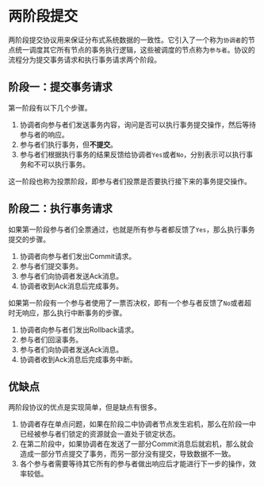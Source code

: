 # 两阶段提交

两阶段提交协议用来保证分布式系统数据的一致性。它引入了一个称为`协调者`的节点统一调度其它所有节点的事务执行逻辑，这些被调度的节点称为`参与者`。协议的流程分为提交事务请求和执行事务请求两个阶段。

## 阶段一：提交事务请求

第一阶段有以下几个步骤。

1. 协调者向参与者们发送事务内容，询问是否可以执行事务提交操作，然后等待参与者的响应。
2. 参与者们执行事务，但**不提交**。
3. 参与者们根据执行事务的结果反馈给协调者`Yes`或者`No`，分别表示可以执行事务和不可以执行事务。

这一阶段也称为投票阶段，即参与者们投票是否要执行接下来的事务提交操作。

## 阶段二：执行事务请求

如果第一阶段参与者们全票通过，也就是所有参与者都反馈了`Yes`，那么执行事务提交的步骤。

1. 协调者向参与者们发出Commit请求。
2. 参与者们提交事务。
3. 参与者们向协调者发送Ack消息。
4. 协调者收到Ack消息后完成事务。


如果第一阶段有一个参与者使用了一票否决权，即有一个参与者反馈了`No`或者超时无响应，那么执行中断事务的步骤。

1. 协调者向参与者们发出Rollback请求。
2. 参与者们回滚事务。
3. 参与者们向协调者发送Ack消息。
4. 协调者收到Ack消息后完成事务中断。

## 优缺点

两阶段协议的优点是实现简单，但是缺点有很多。

1. 协调者存在单点问题，如果在阶段二中协调者节点发生宕机，那么在阶段一中已经被参与者们锁定的资源就会一直处于锁定状态。
2. 在第二阶段中，如果协调者在发送了一部分Commit消息后就宕机，那么就会造成一部分节点提交了事务，而另一部分没有提交，导致数据不一致。
3. 各个参与者需要等待其它所有的参与者做出响应后才能进行下一步的操作，效率较低。
